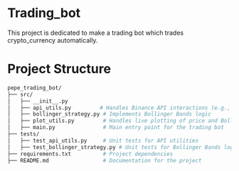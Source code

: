 # Trading_bot
This project is dedicated to make a trading bot which trades crypto_currency automatically.

# Project Structure
```bash
pepe_trading_bot/
├── src/
│   ├── __init__.py
│   ├── api_utils.py         # Handles Binance API interactions (e.g., fetching balance, placing orders)
│   ├── bollinger_strategy.py # Implements Bollinger Bands logic
│   ├── plot_utils.py         # Handles live plotting of price and Bollinger Bands
│   ├── main.py               # Main entry point for the trading bot
├── tests/
│   ├── test_api_utils.py     # Unit tests for API utilities
│   ├── test_bollinger_strategy.py # Unit tests for Bollinger Bands logic
├── requirements.txt          # Project dependencies
├── README.md                 # Documentation for the project
```
